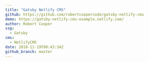 ```yaml
---
title: "Gatsby Netlify CMS"
github: https://github.com/robertcoopercode/gatsby-netlify-cms
demo: https://gatsby-netlify-cms-example.netlify.com/
author: Robert Cooper
ssg:
  - Gatsby
cms:
  - NetlifyCMS
date: 2018-11-19T00:43:34Z
github_branch: master
---
```

